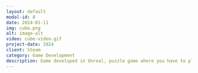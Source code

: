 ```yaml
---
layout: default
modal-id: 8
date: 2024-01-11
img: cube.png
alt: image-alt
video: cube-video.gif
project-date: 2024
client: Steam
category: Game Development
description: Game developed in Unreal, puzzle game where you have to place direction for the character and collect all the stars in order to unlock the destination point. Special note of this project is that it was used the MVVM pattern plugin for Unreal to expirement a new way of handling the UI. I was responsible of coding the gameplay and UI
---
```

